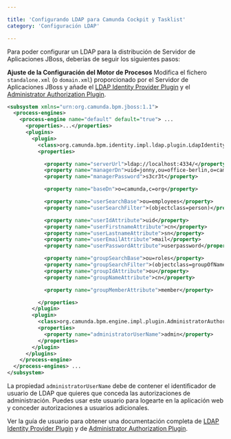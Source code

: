 ```yaml
---

title: 'Configurando LDAP para Camunda Cockpit y Tasklist'
category: 'Configuración LDAP'

---
```



Para poder configurar un LDAP para la distribución de Servidor de Aplicaciones JBoss, deberías de seguir los siguientes pasos:

<strong>Ajuste de la Configuración del Motor de Procesos</strong>
Modifica el fichero `standalone.xml` (o `domain.xml`) proporcionado por el Servidor de Aplicaciones JBoss y añade el [LDAP Identity Provider Plugin](/guides/user-guide/#process-engine-identity-service-the-ldap-identity-service) y el [Administrator Authorization Plugin](/guides/user-guide/#process-engine-authorization-service-the-administrator-authorization-plugin).

```xml
<subsystem xmlns="urn:org.camunda.bpm.jboss:1.1">
  <process-engines>
    <process-engine name="default" default="true"> ...
      <properties>...</properties>
      <plugins>
        <plugin>
          <class>org.camunda.bpm.identity.impl.ldap.plugin.LdapIdentityProviderPlugin</class>
          <properties>

            <property name="serverUrl">ldap://localhost:4334/</property>
            <property name="managerDn">uid=jonny,ou=office-berlin,o=camunda,c=org</property>
            <property name="managerPassword">s3cr3t</property>

            <property name="baseDn">o=camunda,c=org</property>

            <property name="userSearchBase">ou=employees</property>
            <property name="userSearchFilter">(objectclass=person)</property>

            <property name="userIdAttribute">uid</property>
            <property name="userFirstnameAttribute">cn</property>
            <property name="userLastnameAttribute">sn</property>
            <property name="userEmailAttribute">mail</property>
            <property name="userPasswordAttribute">userpassword</property>

            <property name="groupSearchBase">ou=roles</property>
            <property name="groupSearchFilter">(objectclass=groupOfNames)</property>
            <property name="groupIdAttribute">ou</property>
            <property name="groupNameAttribute">cn</property>

            <property name="groupMemberAttribute">member</property>

          </properties>
        </plugin>
        <plugin>
          <class>org.camunda.bpm.engine.impl.plugin.AdministratorAuthorizationPlugin</class>
          <properties>
            <property name="administratorUserName">admin</property>
          </properties>
        </plugin>
      </plugins>
    </process-engine>
  </process-engines> ...
</subsystem>
```


La propiedad `administratorUserName` debe de contener el identificador de usuario de LDAP que quieres que conceda las autorizaciones de administración. Puedes usar este usuario para logearte en la aplicación web y conceder autorizaciones a usuarios adicionales.

Ver la guía de usuario para obtener una documentación completa de [LDAP Identity Provider Plugin](ref:/guides/user-guide/#process-engine-identity-service-the-ldap-identity-service) y de [Administrator Authorization Plugin](ref:/guides/user-guide/#process-engine-authorization-service-the-administrator-authorization-plugin).